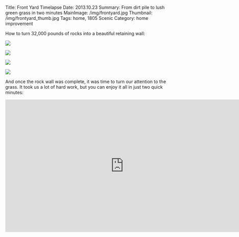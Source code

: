 Title: Front Yard Timelapse
Date: 2013.10.23
Summary: From dirt pile to lush green grass in two minutes
MainImage: /img/frontyard.jpg
Thumbnail: /img/frontyard_thumb.jpg
Tags: home, 1805 Scenic
Category: home improvement

How to turn 32,000 pounds of rocks into a beautiful retaining wall:

<p><img src="/img/landscaping/front1.jpg" class="largeimg" /></p>
<p><img src="/img/landscaping/front2.jpg" class="largeimg" /></p>
<p><img src="/img/landscaping/front3.jpg" class="largeimg" /></p>
<p><img src="/img/landscaping/front4.jpg" class="largeimg" /></p>

And once the rock wall was complete, it was time to turn our attention to the grass. It took us a lot of hard work, but you can enjoy it all in just two quick minutes:

<p>
<iframe width="740" height="416" src="https://www.youtube.com/embed/iG3isjHWB8Y?rel=0" frameborder="0" allow="accelerometer; autoplay; encrypted-media; gyroscope; picture-in-picture" allowfullscreen></iframe>
</p>
